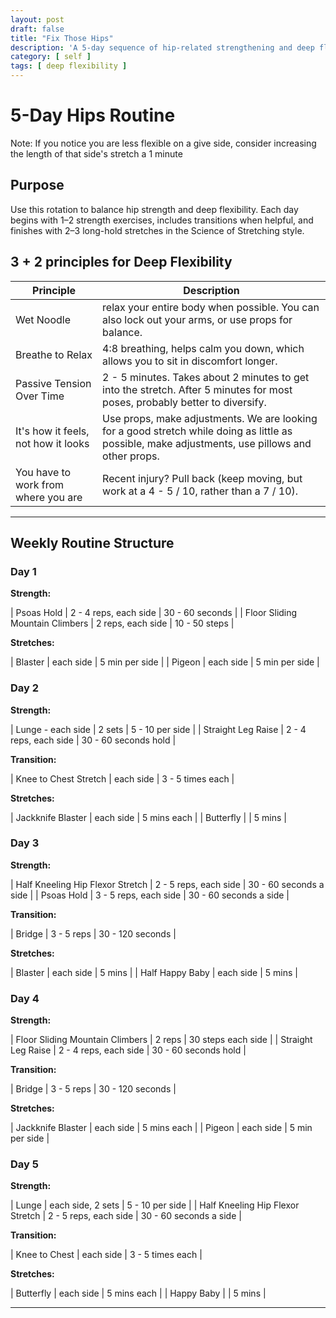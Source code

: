 ```yaml
---
layout: post
draft: false
title: "Fix Those Hips"
description: 'A 5-day sequence of hip-related strengthening and deep flexibility poses that will help your hips be happy.'
category: [ self ]
tags: [ deep flexibility ]
---
```


# 5-Day Hips Routine

Note: If you notice you are less flexible on a give side, consider increasing the length of that side's stretch a 1
minute

## Purpose

Use this rotation to balance hip strength and deep flexibility. Each day begins with 1–2 strength exercises, includes
transitions when helpful, and finishes with 2–3 long-hold stretches in the Science of Stretching style.

## 3 + 2 principles for Deep Flexibility

| Principle                           | Description                                                                                                                                      |
|-------------------------------------|--------------------------------------------------------------------------------------------------------------------------------------------------|
| Wet Noodle                          | relax your entire body when possible. You can also lock out your arms, or use props for balance.                                                 |
| Breathe to Relax                    | 4:8 breathing, helps calm you down, which allows you to sit in discomfort longer.                                                                |
| Passive Tension Over Time           | 2 - 5 minutes. Takes about 2 minutes to get into the stretch. After 5 minutes for most poses, probably better to diversify.                      |
| It's how it feels, not how it looks | Use props, make adjustments. We are looking for a good stretch while doing as little as possible, make adjustments, use pillows and other props. |
| You have to work from where you are | Recent injury? Pull back (keep moving, but work at a 4 - 5 / 10, rather than a 7 / 10).                                                          |

---

## Weekly Routine Structure

### Day 1

**Strength:**

| Psoas Hold | 2 - 4 reps, each side | 30 - 60 seconds |
| Floor Sliding Mountain Climbers | 2 reps, each side | 10 - 50 steps |

**Stretches:**

| Blaster | each side | 5 min per side |
| Pigeon | each side | 5 min per side |

### Day 2

**Strength:**

| Lunge - each side | 2 sets | 5 - 10 per side |
| Straight Leg Raise | 2 - 4 reps, each side | 30 - 60 seconds hold |

**Transition:**

| Knee to Chest Stretch | each side | 3 - 5 times each |

**Stretches:**

| Jackknife Blaster | each side | 5 mins each |
| Butterfly | | 5 mins |

### Day 3

**Strength:**

| Half Kneeling Hip Flexor Stretch | 2 - 5 reps, each side | 30 - 60 seconds a side |
| Psoas Hold | 3 - 5 reps, each side | 30 - 60 seconds a side |

**Transition:**

| Bridge | 3 - 5 reps | 30 - 120 seconds |

**Stretches:**

| Blaster | each side | 5 mins |
| Half Happy Baby | each side | 5 mins |

### Day 4

**Strength:**

| Floor Sliding Mountain Climbers | 2 reps | 30 steps each side |
| Straight Leg Raise | 2 - 4 reps, each side | 30 - 60 seconds hold |

**Transition:**

| Bridge | 3 - 5 reps | 30 - 120 seconds |

**Stretches:**

| Jackknife Blaster | each side | 5 mins each |
| Pigeon | each side | 5 min per side |

### Day 5

**Strength:**

| Lunge | each side, 2 sets | 5 - 10 per side |
| Half Kneeling Hip Flexor Stretch | 2 - 5 reps, each side | 30 - 60 seconds a side |

**Transition:**

| Knee to Chest | each side | 3 - 5 times each |

**Stretches:**

| Butterfly | each side | 5 mins each |
| Happy Baby | | 5 mins |

---
